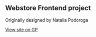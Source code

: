 Webstore Frontend project
---

Originally designed by Natalia Podoroga

[View site on GP](https://lazukinpavel.github.io/Imagetorg/)
